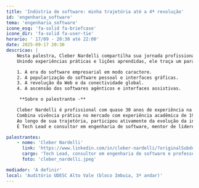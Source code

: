 ```yaml
---
title: 'Indústria de software: minha trajetória até a 4ª revolução'
id: 'engenharia_software'
tema: 'engenharia_software'
icone_esq: 'fa-solid fa-briefcase'
icone_dir: 'fa-solid fa-user-tie'
horario: ' 17/09 - 20:30 até 22:00'
date: 2025-09-17 20:30
descricao: |
    Nesta palestra, Cleber Nardelli compartilha sua jornada profissional desde o início da informatização empresarial até o cenário atual da 4ª revolução da indústria de software.
    Unindo experiências práticas e lições aprendidas, ele traça um paralelo entre sua trajetória e os grandes marcos tecnológicos que moldaram o setor:

    1. A era do software empresarial em modo caractere.
    2. A popularização do software pessoal e interfaces gráficas.
    3. A revolução da Web e da conectividade global.
    4. A ascensão dos softwares agênticos e interfaces assistivas.

     **Sobre o palestrante -**

    Cleber Nardelli é profissional com quase 30 anos de experiência na indústria de software, atuando em empresas de diferentes portes e setores, desde startups até grandes corporações.  
    Combina vivência prática no mercado com experiência acadêmica de 19 anos como professor universitário, orientando novos talentos em desenvolvimento de software, arquitetura de sistemas e inovação tecnológica.  
    Ao longo de sua trajetória, participou ativamente da evolução da indústria, desde a era dos sistemas em modo caractere até o cenário atual de soluções agênticas e inteligência artificial aplicada.  
    É Tech Lead e consultor em engenharia de software, mentor de líderes técnicos e palestrante sobre transformação digital e tendências de mercado.

palestrantes:
    - nome: 'Cleber Nardelli'
      link: 'https://www.linkedin.com/in/cleber-nardelli/?originalSubdomain=br'
      cargo: 'Tech Lead, consultor em engenharia de software e professor universitário'
      foto: 'cleber_nardelli.jpeg'

mediador: 'A definir'
local: 'Auditório UDESC Alto Vale (bloco Imbuia, 3º andar)'
---
```

